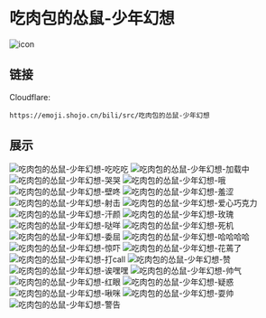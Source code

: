 # 吃肉包的怂鼠-少年幻想
![icon](https://emoji.shojo.cn/bili/src/吃肉包的怂鼠-少年幻想/icon.png)
## 链接
Cloudflare:
```
https://emoji.shojo.cn/bili/src/吃肉包的怂鼠-少年幻想
```
## 展示
![吃肉包的怂鼠-少年幻想-吃吃吃](https://emoji.shojo.cn/bili/src/吃肉包的怂鼠-少年幻想/吃肉包的怂鼠-少年幻想-吃吃吃.png)
![吃肉包的怂鼠-少年幻想-加载中](https://emoji.shojo.cn/bili/src/吃肉包的怂鼠-少年幻想/吃肉包的怂鼠-少年幻想-加载中.png)
![吃肉包的怂鼠-少年幻想-哭哭](https://emoji.shojo.cn/bili/src/吃肉包的怂鼠-少年幻想/吃肉包的怂鼠-少年幻想-哭哭.png)
![吃肉包的怂鼠-少年幻想-哦](https://emoji.shojo.cn/bili/src/吃肉包的怂鼠-少年幻想/吃肉包的怂鼠-少年幻想-哦.png)
![吃肉包的怂鼠-少年幻想-壁咚](https://emoji.shojo.cn/bili/src/吃肉包的怂鼠-少年幻想/吃肉包的怂鼠-少年幻想-壁咚.png)
![吃肉包的怂鼠-少年幻想-羞涩](https://emoji.shojo.cn/bili/src/吃肉包的怂鼠-少年幻想/吃肉包的怂鼠-少年幻想-羞涩.png)
![吃肉包的怂鼠-少年幻想-射击](https://emoji.shojo.cn/bili/src/吃肉包的怂鼠-少年幻想/吃肉包的怂鼠-少年幻想-射击.png)
![吃肉包的怂鼠-少年幻想-爱心巧克力](https://emoji.shojo.cn/bili/src/吃肉包的怂鼠-少年幻想/吃肉包的怂鼠-少年幻想-爱心巧克力.png)
![吃肉包的怂鼠-少年幻想-汗颜](https://emoji.shojo.cn/bili/src/吃肉包的怂鼠-少年幻想/吃肉包的怂鼠-少年幻想-汗颜.png)
![吃肉包的怂鼠-少年幻想-玫瑰](https://emoji.shojo.cn/bili/src/吃肉包的怂鼠-少年幻想/吃肉包的怂鼠-少年幻想-玫瑰.png)
![吃肉包的怂鼠-少年幻想-哒咩](https://emoji.shojo.cn/bili/src/吃肉包的怂鼠-少年幻想/吃肉包的怂鼠-少年幻想-哒咩.png)
![吃肉包的怂鼠-少年幻想-死机](https://emoji.shojo.cn/bili/src/吃肉包的怂鼠-少年幻想/吃肉包的怂鼠-少年幻想-死机.png)
![吃肉包的怂鼠-少年幻想-委屈](https://emoji.shojo.cn/bili/src/吃肉包的怂鼠-少年幻想/吃肉包的怂鼠-少年幻想-委屈.png)
![吃肉包的怂鼠-少年幻想-哈哈哈哈](https://emoji.shojo.cn/bili/src/吃肉包的怂鼠-少年幻想/吃肉包的怂鼠-少年幻想-哈哈哈哈.png)
![吃肉包的怂鼠-少年幻想-惊吓](https://emoji.shojo.cn/bili/src/吃肉包的怂鼠-少年幻想/吃肉包的怂鼠-少年幻想-惊吓.png)
![吃肉包的怂鼠-少年幻想-花蔫了](https://emoji.shojo.cn/bili/src/吃肉包的怂鼠-少年幻想/吃肉包的怂鼠-少年幻想-花蔫了.png)
![吃肉包的怂鼠-少年幻想-打call](https://emoji.shojo.cn/bili/src/吃肉包的怂鼠-少年幻想/吃肉包的怂鼠-少年幻想-打call.png)
![吃肉包的怂鼠-少年幻想-赞](https://emoji.shojo.cn/bili/src/吃肉包的怂鼠-少年幻想/吃肉包的怂鼠-少年幻想-赞.png)
![吃肉包的怂鼠-少年幻想-诶嘿嘿](https://emoji.shojo.cn/bili/src/吃肉包的怂鼠-少年幻想/吃肉包的怂鼠-少年幻想-诶嘿嘿.png)
![吃肉包的怂鼠-少年幻想-帅气](https://emoji.shojo.cn/bili/src/吃肉包的怂鼠-少年幻想/吃肉包的怂鼠-少年幻想-帅气.png)
![吃肉包的怂鼠-少年幻想-红眼](https://emoji.shojo.cn/bili/src/吃肉包的怂鼠-少年幻想/吃肉包的怂鼠-少年幻想-红眼.png)
![吃肉包的怂鼠-少年幻想-疑惑](https://emoji.shojo.cn/bili/src/吃肉包的怂鼠-少年幻想/吃肉包的怂鼠-少年幻想-疑惑.png)
![吃肉包的怂鼠-少年幻想-啾咪](https://emoji.shojo.cn/bili/src/吃肉包的怂鼠-少年幻想/吃肉包的怂鼠-少年幻想-啾咪.png)
![吃肉包的怂鼠-少年幻想-耍帅](https://emoji.shojo.cn/bili/src/吃肉包的怂鼠-少年幻想/吃肉包的怂鼠-少年幻想-耍帅.png)
![吃肉包的怂鼠-少年幻想-警告](https://emoji.shojo.cn/bili/src/吃肉包的怂鼠-少年幻想/吃肉包的怂鼠-少年幻想-警告.png)
